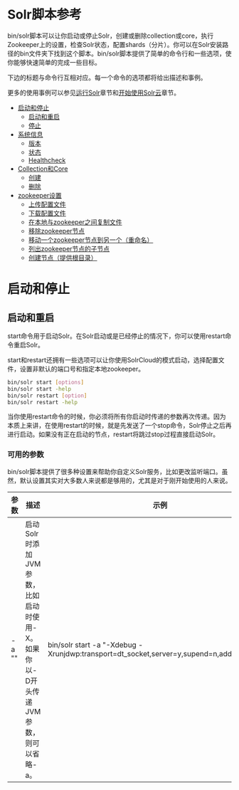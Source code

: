 # Solr脚本参考

bin/solr脚本可以让你启动或停止Solr，创建或删除collection或core，执行Zookeeper上的设置，检查Solr状态，配置shards（分片）。你可以在Solr安装路径的bin文件夹下找到这个脚本。bin/solr脚本提供了简单的命令行和一些选项，使你能够快速简单的完成一些目标。

下边的标题与命令行互相对应。每一个命令的选项都将给出描述和事例。

更多的使用事例可以参见[运行Solr](01-GettingStarted/01-1-RunningSolr/RunningSolr.md)章节和[开始使用Solr云]()章节。

* [启动和停止](#启动和停止)
    * [启动和重启](#启动和重启)
    * [停止]()
* [系统信息]()
    * [版本]()
    * [状态]()
    * [Healthcheck]()
* [Collection和Core]()
    * [创建]()
    * [删除]()
* [zookeeper设置]()
    * [上传配置文件]()
    * [下载配置文件]()
    * [在本地与zookeeper之间复制文件]()
    * [移除zookeeper节点]()
    * [移动一个zookeeper节点到另一个（重命名）]()
    * [列出zookeeper节点的子节点]()
    * [创建节点（提供根目录）]()
    
# 启动和停止
## 启动和重启
start命令用于启动Solr。在Solr启动或是已经停止的情况下，你可以使用restart命令重启Solr。

start和restart还拥有一些选项可以让你使用SolrCloud的模式启动，选择配置文件，设置非默认的端口号和指定本地zookeeper。

```bash
bin/solr start [options]
bin/solr start -help
bin/solr restart [option]
bin/solr restart -help
```

当你使用restart命令的时候，你必须将所有你启动时传递的参数再次传递。因为本质上来讲，在使用restart的时候，就是先发送了一个stop命令，Solr停止之后再进行启动。如果没有正在启动的节点，restart将跳过stop过程直接启动Solr。

### 可用的参数
bin/solr脚本提供了很多种设置来帮助你自定义Solr服务，比如更改监听端口。虽然，默认设置其实对大多数人来说都是够用的，尤其是对于刚开始使用的人来说。

参数| 描述| 示例
-------|-------|-------
-a "<string>" | 启动Solr时添加JVM参数，比如启动时使用-X。如果你以-D开头传递JVM参数，则可以省略-a。| bin/solr start -a "-Xdebug -Xrunjdwp:transport=dt_socket,server=y,supend=n,address=1044" 